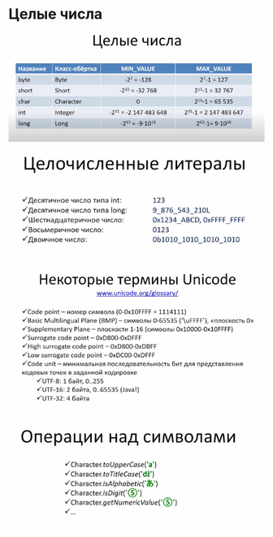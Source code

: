 # Целые числа

![](<../../.gitbook/assets/image (154).png>)

![](<../../.gitbook/assets/image (260).png>)

![](<../../.gitbook/assets/image (50).png>)

![](<../../.gitbook/assets/image (400).png>)
